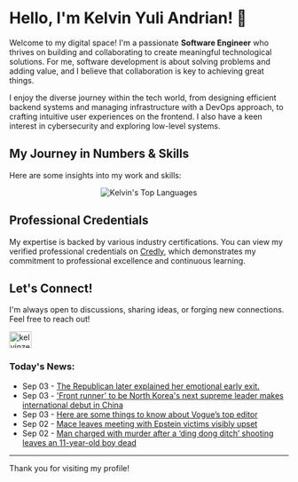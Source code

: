 # Hello, I'm Kelvin Yuli Andrian! 👋

Welcome to my digital space! I'm a passionate **Software Engineer** who thrives on building and collaborating to create meaningful technological solutions. For me, software development is about solving problems and adding value, and I believe that collaboration is key to achieving great things.

I enjoy the diverse journey within the tech world, from designing efficient backend systems and managing infrastructure with a DevOps approach, to crafting intuitive user experiences on the frontend. I also have a keen interest in cybersecurity and exploring low-level systems.

## My Journey in Numbers & Skills

Here are some insights into my work and skills:

<p align="center">
  <img src="https://github-readme-stats.vercel.app/api/top-langs/?username=kelvinzer0&layout=compact&theme=radical" alt="Kelvin's Top Languages" />
</p>

## Professional Credentials

My expertise is backed by various industry certifications. You can view my verified professional credentials on [Credly](https://www.credly.com/users/kelvin-yuli-andrian/badges), which demonstrates my commitment to professional excellence and continuous learning.

## Let's Connect!

I'm always open to discussions, sharing ideas, or forging new connections. Feel free to reach out!

<p align="left">
    <a href="https://linkedin.com/in/kelvinzero" target="blank"><img align="center" src="https://cdn.jsdelivr.net/npm/simple-icons@3.0.1/icons/linkedin.svg" alt="kelvinzero" height="30" width="40" /></a>
</p>

### Today's News:

<!-- feed start -->
- Sep 03 - [The Republican later explained her emotional early exit.](https://www.yahoo.com/news/videos/republican-later-explained-her-emotional-014324101.html)
- Sep 03 - ['Front runner' to be North Korea's next supreme leader makes international debut in China](https://www.yahoo.com/news/articles/front-runner-north-koreas-next-014235032.html)
- Sep 03 - [Here are some things to know about Vogue’s top editor](https://www.yahoo.com/news/videos/things-know-vogue-top-editor-011914202.html)
- Sep 02 - [Mace leaves meeting with Epstein victims visibly upset](https://www.yahoo.com/news/articles/mace-leaves-meeting-epstein-victims-221623635.html)
- Sep 02 - [Man charged with murder after a ‘ding dong ditch’ shooting leaves an 11-year-old boy dead](https://www.yahoo.com/news/articles/man-charged-murder-ding-dong-120954498.html)
<!-- feed end -->

---

Thank you for visiting my profile!
